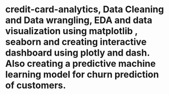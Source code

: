 # credit-card-analytics, Data Cleaning and Data wrangling, EDA and data visualization using matplotlib , seaborn and creating interactive dashboard using plotly and dash. Also creating a predictive machine learning model for churn prediction of customers.
